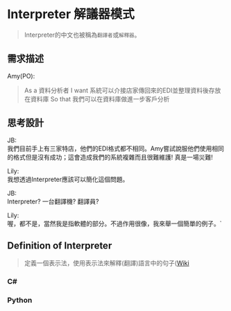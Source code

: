 # Interpreter 解議器模式

> Interpreter的中文也被稱為`翻譯者`或`解釋器`。


## 需求描述

Amy(PO):
> As a 資料分析者
> I want 系統可以介接店家傳回來的EDI並整理資料後存放在資料庫
> So that 我們可以在資料庫做進一步客戶分析



## 思考設計

JB:<br> 
我們目前手上有三家特店，他們的EDI格式都不相同。Amy嘗試說服他們使用相同的格式但是沒有成功；這會造成我們的系統複雜而且很難維護! 真是一場災難!

Lily: <br>
我想透過Interpreter應該可以簡化這個問題。

JB: <br>
Interpreter? 一台翻譯機? 翻譯員?

Lily: <br>
喔，都不是，當然我是指軟體的部分。不過作用很像，我來舉一個簡單的例子。`



## Definition of Interpreter

> 定義一個表示法，使用表示法來解釋(翻譯)語言中的句子([Wiki](https://en.wikipedia.org/wiki/Interpreter_pattern)


### C#




### Python


